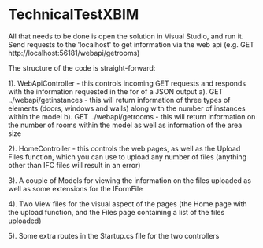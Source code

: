 # TechnicalTestXBIM

All that needs to be done is open the solution in Visual Studio, and run it. Send requests to the 'localhost' to get information via the web api (e.g. GET http://localhost:56181/webapi/getrooms)

The structure of the code is straight-forward:

  1). WebApiController - this controls incoming GET requests and responds with the information requested in the for of a JSON output
    a). GET ../webapi/getinstances - this will return information of three types of elements (doors, windows and walls) along with the number of instances within the model
    b). GET ../webapi/getrooms - this will return information on the number of rooms within the model as well as information of the area size
    
  2). HomeController - this controls the web pages, as well as the Upload Files function, which you can use to upload any number of files (anything other than IFC files will 
                       result in an error)
                       
  3). A couple of Models for viewing the information on the files uploaded as well as some extensions for the IFormFile
  
  4). Two View files for the visual aspect of the pages (the Home page with the upload function, and the Files page containing a list of the files uploaded)
  
  5). Some extra routes in the Startup.cs file for the two controllers
  
  


